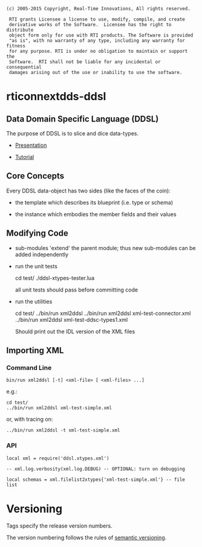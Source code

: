 
    (c) 2005-2015 Copyright, Real-Time Innovations, All rights reserved.    
                                                                            
     RTI grants Licensee a license to use, modify, compile, and create          
     derivative works of the Software.  Licensee has the right to distribute    
     object form only for use with RTI products. The Software is provided       
     "as is", with no warranty of any type, including any warranty for fitness  
     for any purpose. RTI is under no obligation to maintain or support the     
     Software.  RTI shall not be liable for any incidental or consequential     
     damages arising out of the use or inability to use the software.           
                                                                            
                                                                                                                                                      
# rticonnextdds-ddsl


## Data Domain Specific Language (DDSL)

The purpose of DDSL is to slice and dice data-types.

- [Presentation](https://docs.google.com/presentation/d/1UYCS0KznOBapPTgaMkYoG4rC7DERpLhXtl0odkaGOSI/edit#slide=id.g4653da537_05)

- [Tutorial](examples/ddsl-tutorial.lua)



## Core Concepts

Every DDSL data-object has two sides (like the faces of the coin):

- the template which describes its blueprint (i.e. type or schema)

- the instance which embodies the member fields and their values
     
     
## Modifying Code

- sub-modules 'extend' the parent module; thus new sub-modules can be added 
  independently
  
- run the unit tests

    cd test/
    ./ddsl-xtypes-tester.lua 

  all unit tests should pass before committing code
  
- run the utilities

    cd test/
    ../bin/run xml2ddsl
    ../bin/run xml2ddsl xml-test-connector.xml
    ../bin/run xml2ddsl xml-test-ddsc-types1.xml
    
   Should print out the IDL version of the XML files
   

## Importing XML


### Command Line


    bin/run xml2ddsl [-t] <xml-file> [ <xml-files> ...]

e.g.:

    cd test/
    ../bin/run xml2ddsl xml-test-simple.xml

or, with tracing on:

    ../bin/run xml2ddsl -t xml-test-simple.xml

### API

    local xml = require('ddsl.xtypes.xml')

    -- xml.log.verbosity(xml.log.DEBUG) -- OPTIONAL: turn on debugging

    local schemas = xml.filelist2xtypes{'xml-test-simple.xml'} -- file list

# Versioning

Tags specify the release version numbers.

The version numbering follows the rules of
[semantic versioning](http://semver.org).
